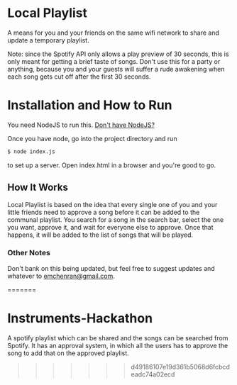 
# Local Playlist
A means for you and your friends on the same wifi network to share and update a temporary playlist.

Note: since the Spotify API only allows a play preview of 30 seconds, this is only meant for getting a brief taste of songs. Don't use this for a party or anything, because you and your guests will suffer a rude awakening when each song gets cut off after the first 30 seconds.


# Installation and How to Run

You need NodeJS to run this. [Don't have NodeJS?](http://lmgtfy.com/?q=install+nodejs)

Once you have node, go into the project directory and run

```Bash
$ node index.js
```
to set up a server. Open index.html in a browser and you're good to go.


## How It Works

Local Playlist is based on the idea that every single one of you and your little friends need to approve a song before it can be added to the communal playlist. You search for a song in the search bar, select the one you want, approve it, and wait for everyone else to approve. Once that happens, it will be added to the list of songs that will be played.


### Other Notes

Don't bank on this being updated, but feel free to suggest updates and whatever to emchenran@gmail.com.


=======
# Instruments-Hackathon
A spotify playlist which can be shared and the songs can be searched from Spotify. It has an approval system, in which all the users has to approve the song to add that on the approved playlist.
>>>>>>> d49186107e19d361b5068d6fcbcdeadc74a02ecd

